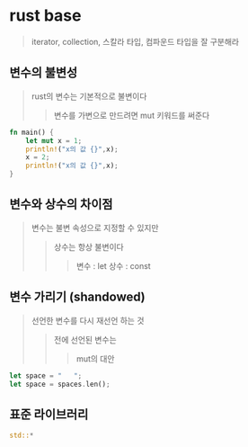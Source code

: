 # rust base

> iterator, collection, 스칼라 타입, 컴파운드 타입을 잘 구분해라

## 변수의 불변성

> rust의 변수는 기본적으로 불변이다
>
> > 변수를 가변으로 만드려면 mut 키워드를 써준다

```rs
fn main() {
    let mut x = 1;
    println!("x의 값 {}",x);
    x = 2;
    println!("x의 값 {}",x);
}
```

## 변수와 상수의 차이점

> 변수는 불변 속성으로 지정할 수 있지만
>
> > 상수는 항상 불변이다
> >
> > > 변수 : let 상수 : const

## 변수 가리기 (shandowed)

> 선언한 변수를 다시 재선언 하는 것
>
> > 전에 선언된 변수는
> >
> > > mut의 대안

```rs
let space = "   ";
let space = spaces.len();
```

## 표준 라이브러리

```rs
std::*
```
